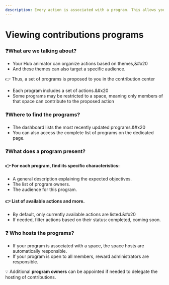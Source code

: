 ```yaml
---
description: Every action is associated with a program. This allows you to categorize topics and limit contributions according to the desired audience.
---
```


# Viewing contributions programs

### :question:What are we talking about?

- Your Hub animator can organize actions based on themes,\&#x20
- And these themes can also target a specific audience.

👉 Thus, a set of programs is proposed to you in the contribution center

- Each program includes a set of actions.\&#x20
- Some programs may be restricted to a space, meaning only members of that space can contribute to the proposed action

### :question:Where to find the programs?

- The dashboard lists the most recently updated programs.\&#x20
- You can also access the complete list of programs on the dedicated page.

### &#x20;:question:What does a program present?

#### :point_right: For each program, find its specific characteristics:

- A general description explaining the expected objectives.
- The list of program owners.
- The audience for this program.

#### :point_right: List of available actions and more.

- By default, only currently available actions are listed.\&#x20
- If needed, filter actions based on their status: completed, coming soon.

### :question: Who hosts the programs?

- If your program is associated with a space, the space hosts are automatically responsible.
- If your program is open to all members, reward administrators are responsible.

:bulb: Additional **program owners** can be appointed if needed to delegate the hosting of contributions.

